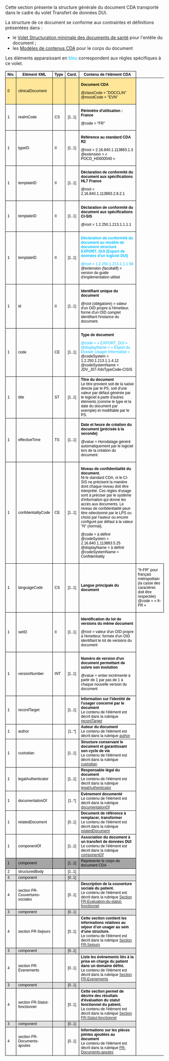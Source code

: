 <style>

	<!-- Propriétés de style générales (taille, couleurs et police de texte, bordures) du tableau -->
	table {
		width: 101%;
		border-collapse: collapse;
		border: none
	}

	th, td {
		border: solid windowtext 0.5pt !important;
		font-family: "Arial", sans-serif;
		font-size: 12px;
		color: black
	}

	blue { 
		color: #00BFFF
	}

	<!-- Propriétés spécifiques à des lignes ou des colonnes de tableau (fond de couleur, centrage) -->
	#cda td:nth-child(2),
	#cda td:nth-child(3),
	#cda td:nth-child(4),
	#cda th:nth-child(5),
	#cda td:nth-child(5) {
		width: auto
	}

	#cda th:nth-child(4),
	#cda td:nth-child(4) {
		text-align: center;
	}

	#line1 td {
		background: #FFE699
	}

	#lvl1 td {
		background: #A6A6A6
	}

	#lvl2 td {
		background: #E0E0E0
	}

</style>

Cette section présente la structure générale du document CDA transporté dans le cadre du volet Transfert de données DUI.

La structure de ce document se conforme aux contraintes et définitions présentées dans :
- le [Volet Structuration minimale des documents de santé](https://esante.gouv.fr/volet-structuration-minimale-de-documents-de-sante) pour l'entête du document ;
- les [Modèles de contenus CDA](https://esante.gouv.fr/volet-de-reference-modeles-de-contenus-cda) pour le corps du document

Les éléments apparaissant en <blue>bleu</blue> correspondent aux règles spécifiques à ce volet.

<table id="cda">
	<thead>
		<tr>
			<th>Niv.</th>
			<th>Elément XML</th>
			<th>Type</th>
			<th>Card.</th>
			<th>Contenu de l'élément CDA</th>
		</tr>
	</thead>
	<tbody>
		<tr id="line1">
			<td>0</td>
			<td>clinicalDocument</td>
			<td></td>
			<td></td>
			<td><p><strong>Document CDA</strong></p>
			<p>@classCode = "DOCCLIN"
			<br>@moodCode = "EVN"</p></td>
		</tr>
		<tr>
			<td>1</td>
			<td>realmCode</td>
			<td>CS</td>
			<td>[1..1]</td>
			<td><p><strong>Périmètre d'utilisation : France</strong></p>
			<p>@code = "FR"</p></td>
		</tr>
		<tr>
			<td>1</td>
			<td>typeID</td>
			<td>II</td>
			<td>[1..1]</td>
			<td><p><strong>Référence au standard CDA R2</strong></p>
			<p>@root = 2.16.840.1.113883.1.3
			<br>@extension = « POCD_HD000040 »</p></td>
		</tr>
		<tr>
			<td>1</td>
			<td>templateID</td>
			<td>II</td>
			<td>[1..1]</td>
			<td><p><strong>Déclaration de conformité du document aux spécifications HL7 France</strong></p>
			<p>@root = 2.16.840.1.113883.2.8.2.1</p></td>
		</tr>
		<tr>
			<td>1</td>
			<td>templateID</td>
			<td>II</td>
			<td>[1..1]</td>
			<td><p><strong>Déclaration de conformité du document aux spécifications CI-SIS</strong></p>
			<p>@root = 1.2.250.1.213.1.1.1.1</p></td>
		</tr>
		<tr>
			<td>1</td>
			<td>templateID</td>
			<td>II</td>
			<td>[1..1]</td>
			<td><p><strong><blue>Déclaration de conformité du document au modèle de document structuré EXPORT_DUI (Export de données d'un logiciel DUI)</blue></strong></p>
			<p><blue>@root = 1.2.250.1.213.1.1.1.58</blue>
			<br>@extension (facultatif) = version du guide d'implémentation utilisé</p></td>
		</tr>
		<tr>
			<td>1</td>
			<td>id</td>
			<td>II</td>
			<td>[1..1]</td>
			<td><p><strong>Identifiant unique du document</strong>
			<p>@root (obligatoire) = valeur d'un OID propre à l'émetteur, formé d'un OID complet identifiant l'instance du document.
			</p></td>
		</tr>
		<tr>
			<td>1</td>
			<td>code</td>
			<td>CE</td>
			<td>[1..1]</td>
			<td><p><strong>Type de document</strong></p>			
			<p><blue>@code = « EXPORT_DUI »
			<br>@displayName = « Export du Dossier Usager Informatisé »</blue>
			<br>@codeSystem = 1.2.250.1.213.1.1.4.12
			<br>@codeSystemName = JDV_J07-XdsTypeCode-CISIS</p></td>
		</tr>
		<tr>
			<td>1</td>
			<td>title</td>
			<td>ST</td>
			<td>[1..1]</td>
			<td><strong>Titre du document</strong>
			<br>Le titre provient soit de la saisie directe par le PS, soit d'une valeur par défaut générée par le logiciel à partir d'autres éléments (comme le type et la date du document par exemple) et modifiable par le PS.</td>
		</tr>
		<tr>
			<td>1</td>
			<td>effectiveTime</td>
			<td>TS</td>
			<td>[1..1]</td>
			<td><p><strong>Date et heure de création du document (précisée à la seconde)</strong></p>
			<p>@value = Horodatage généré automatiquement par le logiciel lors de la création du document.</p></td>
		</tr>
		<tr>
			<td>1</td>
			<td>confidentialityCode</td>
			<td>CE</td>
			<td>[1..1]</td>
			<td><p><strong>Niveau de confidentialité du document.</strong>
			<br>Ni le standard CDA, ni le CI-SIS ne précisent la manière dont chaque niveau doit être interprété. Ces règles d'usage sont à préciser par le système d'information qui donne les accès aux documents.
			Le niveau de confidentialité peut-être sélectionné par le LPS ou choisi par l'auteur ou encore configuré par défaut à la valeur "N" (normal).</p>
			<p>@code = à définir
			<br>@codeSystem = 2.16.840.1.113883.5.25 
			<bR>@displayName = à définir
			<br>@codeSystemName = Confidentiality</p></td>
		</tr>
		<tr>
			<td>1</td>
			<td>languageCode</td>
			<td>CS</td>
			<td>[1..1]</td>
			<td><p><strong>Langue principale du document</strong></p>
			<td><p>"fr-FR" pour français métropolitain (la casse des caractères doit être respectée)
			<bR>@code = « fr-FR »</p></td>
		</tr>
		<tr>
			<td>1</td>
			<td>setID</td>
			<td>II</td>
			<td>[1..1]</td>
			<td><p><strong>Identification du lot de versions du même document</strong>
			<p>@root = valeur d'un OID propre à l'émetteur, formée d'un OID identifiant le lot de versions du document</p></td>
		</tr>
		<tr>
			<td>1</td>
			<td>versionNumber</td>
			<td>INT</td>
			<td>[1..1]</td>
			<td><p><strong>Numéro de version d'un document permettant de suivre son évolution</strong></p>
			<p>@value = entier incrémenté à partir de 1 par pas de 1 à chaque nouvelle version du document</p></td>
		</tr>
		<tr>
			<td>1</td>
			<td>recordTarget</td>
			<td></td>
			<td>[1..1]</td>
			<td><strong>Information sur l'identité de l'usager concerné par le document</strong>
			<br>Le contenu de l'élément est décrit dans la rubrique <a href="contenu_dossier_entete_cda.html#recordtarget">recordTarget</a></td>
		</tr>
		<tr>
			<td>1</td>
			<td>author</td>
			<td></td>
			<td>[1..*]</td>
			<td><strong>Auteur du document</strong>
			<br>Le contenu de l'élément est décrit dans la rubrique <a href="contenu_dossier_entete_cda.html#author">author</a></td>
		</tr>
		<tr>
			<td>1</td>
			<td>custodian</td>
			<td></td>
			<td>[1..1]</td>
			<td><strong>Structure conservant le document et garantissant son cycle de vie</strong>
			<br>Le contenu de l'élément est décrit dans la rubrique <a href="contenu_dossier_entete_cda.html#custodian">custodian</a></td>
		</tr>
		<tr>
			<td>1</td>
			<td>legalAuthenticator</td>
			<td></td>
			<td>[1..1]</td>
			<td><strong>Responsable légal du document</strong>
			<br>Le contenu de l'élément est décrit dans la rubrique <a href="contenu_dossier_entete_cda.html#legalauthentificator">legalAuthenticator</a></td>
		</tr>
		<tr>
			<td>1</td>
			<td>documentationOf</td>
			<td></td>
			<td>[1..*]</td>
			<td><strong>Evènement documenté</strong>
			<br>Le contenu de l'élément est décrit dans la rubrique <a href="contenu_dossier_entete_cda.html#documentationof">documentationOf</a></td>
		</tr>
		<tr>
			<td>1</td>
			<td>relatedDocument</td>
			<td></td>
			<td>[0..1]</td>
			<td><strong>Document de référence à remplacer, transformer</strong>
			<br>Le contenu de l'élément est décrit dans la rubrique <a href="contenu_dossier_entete_cda.html#relateddocument">relatedDocument</a></td>
		</tr>
		<tr>
			<td>1</td>
			<td>componentOf</td>
			<td></td>
			<td>[1..1]</td>
			<td><strong>Association du document à un transfert de données DUI</strong>
			<br>Le contenu de l'élément est décrit dans la rubrique <a href="contenu_dossier_entete_cda.html#componentof">componentOf</a></td>
		</tr>
		<tr id="lvl1">
			<td>1</td>
			<td>component</td>
			<td></td>
			<td>[1..1]</td>
			<td>Représente le corps du document CDA</td>
		</tr>
		<tr>
			<td>2</td>
			<td>structuredBody</td>
			<td></td>
			<td>[1..1]</td>
			<td></td>
		</tr>
		<tr id="lvl2">
			<td>3</td>
			<td>component</td>
			<td></td>
			<td>[0..1]</td>
			<td></td>
		</tr>
		<tr>
			<td>4</td>
			<td>section FR-Couvertures-sociales</td>
			<td></td>
			<td>[0..1]</td>
			<td><strong>Description de la couverture sociale du patient.</strong>
			<br>Le contenu de l'élément est décrit dans la rubrique <a href="contenu_dossier_corps_cda.html#section-fr-couvertures-sociales">Section FR-Evaluation-du-statut-fonctionnel</a></td>
		</tr>
		<tr id="lvl2">
			<td>3</td>
			<td>component</td>
			<td></td>
			<td>[0..1]</td>
			<td></td>
		</tr>
		<tr>
			<td>4</td>
			<td>section FR-Sejours</td>
			<td></td>
			<td>[0..1]</td>
			<td><strong>Cette section contient les informations relatives au séjour d’un usager au sein d’une structure.</strong>
			<br>Le contenu de l'élément est décrit dans la rubrique <a href="contenu_dossier_corps_cda.html#section-fr-sejours">Section FR-Sejours</a></td>
		</tr>
		<tr id="lvl2">
			<td>3</td>
			<td>component</td>
			<td></td>
			<td>[0..1]</td>
			<td></td>
		</tr>
		<tr>
			<td>4</td>
			<td>section FR-Evenements</td>
			<td></td>
			<td>[0..1]</td>
			<td><strong>Liste les évènements liés à la prise en charge du patient dans un domaine défini.</strong>
			<br>Le contenu de l'élément est décrit dans la rubrique <a href="contenu_dossier_corps_cda.html#section-fr-evenements">Section FR-Evenements</a></td>
		</tr>
		<tr id="lvl2">
			<td>3</td>
			<td>component</td>
			<td></td>
			<td>[0..1]</td>
			<td></td>
		</tr>
		<tr>
			<td>4</td>
			<td>section FR-Statut-fonctionnel</td>
			<td></td>
			<td>[0..1]</td>
			<td><strong>Cette section permet de décrire des résultats d'évaluation du statut fonctionnel du patient.</strong>
			<br>Le contenu de l'élément est décrit dans la rubrique <a href="contenu_dossier_corps_cda.html#section-fr-statut-fonctionnel">Section FR-Statut-fonctionnel</a></td>
		</tr>		
		<tr id="lvl2">
			<td>3</td>
			<td>component</td>
			<td></td>
			<td>[0..1]</td>
			<td></td>
		</tr>
		<tr>
			<td>4</td>
			<td>section FR-Documents-ajoutes</td>
			<td></td>
			<td>[0..1]</td>
			<td><strong>Informations sur les pièces jointes ajoutées au document</strong>
			<br>Le contenu de l'élément est décrit dans la rubrique <a href="contenu_dossier_corps_cda.html#section-fr-documents-ajoutes">FR-Documents-ajoutes</a></td>
		</tr>
	</tbody>
</table>
